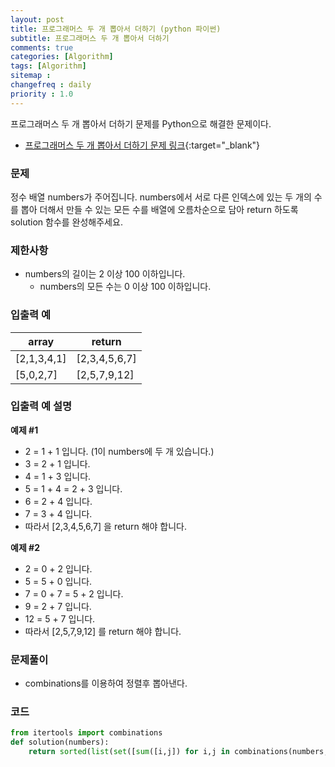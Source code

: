 ```yaml
---
layout: post
title: 프로그래머스 두 개 뽑아서 더하기 (python 파이썬)
subtitle: 프로그래머스 두 개 뽑아서 더하기
comments: true
categories: [Algorithm]
tags: [Algorithm]
sitemap :
changefreq : daily
priority : 1.0
---
```

프로그래머스 두 개 뽑아서 더하기 문제를 Python으로 해결한 문제이다.  

* [프로그래머스 두 개 뽑아서 더하기 문제 링크](https://programmers.co.kr/learn/courses/30/lessons/68644){:target="_blank"}

### 문제 
정수 배열 numbers가 주어집니다. numbers에서 서로 다른 인덱스에 있는 두 개의 수를 뽑아 더해서 만들 수 있는 모든 수를 배열에 오름차순으로 담아 return 하도록 solution 함수를 완성해주세요.

### 제한사항
* numbers의 길이는 2 이상 100 이하입니다.
	* numbers의 모든 수는 0 이상 100 이하입니다.

### 입출력 예

|array|return|
|-------------------|-------------------|
|[2,1,3,4,1]|[2,3,4,5,6,7]|
|[5,0,2,7]|[2,5,7,9,12]|

### 입출력 예 설명
**예제 #1**  
* 2 = 1 + 1 입니다. (1이 numbers에 두 개 있습니다.)
* 3 = 2 + 1 입니다.  
* 4 = 1 + 3 입니다.  
* 5 = 1 + 4 = 2 + 3 입니다.  
* 6 = 2 + 4 입니다.  
* 7 = 3 + 4 입니다.  
* 따라서 [2,3,4,5,6,7] 을 return 해야 합니다.  

**예제 #2**
* 2 = 0 + 2 입니다.  
* 5 = 5 + 0 입니다.  
* 7 = 0 + 7 = 5 + 2 입니다.  
* 9 = 2 + 7 입니다.  
* 12 = 5 + 7 입니다.  
* 따라서 [2,5,7,9,12] 를 return 해야 합니다.  

### 문제풀이
* combinations를 이용하여 정렬후 뽑아낸다.

### 코드
```python
from itertools import combinations
def solution(numbers):
    return sorted(list(set([sum([i,j]) for i,j in combinations(numbers,2)])))
```